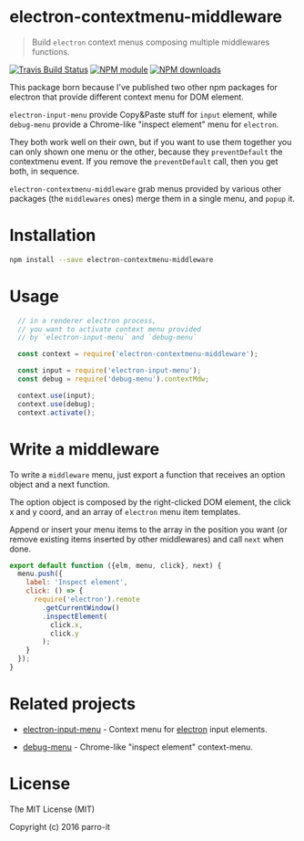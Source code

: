 # electron-contextmenu-middleware

> Build `electron` context menus composing multiple middlewares functions.

[![Travis Build Status](https://img.shields.io/travis/parro-it/electron-contextmenu-middleware.svg)](http://travis-ci.org/parro-it/electron-contextmenu-middleware)
[![NPM module](https://img.shields.io/npm/v/electron-contextmenu-middleware.svg)](https://npmjs.org/package/electron-contextmenu-middleware)
[![NPM downloads](https://img.shields.io/npm/dt/electron-contextmenu-middleware.svg)](https://npmjs.org/package/electron-contextmenu-middleware)

This package born because I've published two other
npm packages for electron that provide different context menu for DOM element.

`electron-input-menu` provide Copy&Paste stuff for `input` element, while `debug-menu` provide a Chrome-like "inspect element" menu for `electron`.

They both work well on their own, but if you want to use them together you can only shown one menu or the other, because they `preventDefault` the contextmenu event. If you remove the `preventDefault` call, then you get both, in sequence.

`electron-contextmenu-middleware` grab menus provided by various other packages (the `middlewares` ones) merge them in a single menu, and `popup` it.


# Installation

```bash
npm install --save electron-contextmenu-middleware
```

# Usage

```js
  // in a renderer electron process,
  // you want to activate context menu provided
  // by `electron-input-menu` and `debug-menu`

  const context = require('electron-contextmenu-middleware');

  const input = require('electron-input-menu');
  const debug = require('debug-menu').contextMdw;

  context.use(input);
  context.use(debug);
  context.activate();
```

# Write a middleware

To write a `middleware` menu, just export a function
that receives an option object and a next function.

The option object is composed by the right-clicked DOM element, the click x and y coord, and an array of `electron` menu item templates.

Append or insert your menu items to the array in the position you want (or remove existing items inserted by other middlewares) and call `next` when done.


```js
export default function ({elm, menu, click}, next) {
  menu.push({
    label: 'Inspect element',
    click: () => {
      require('electron').remote
        .getCurrentWindow()
        .inspectElement(
          click.x,
          click.y
        );
    }
  });
}
```


# Related projects

* [electron-input-menu](https://github.com/parro-it/electron-input-menu) - Context menu for [electron](https://github.com/atom/electron) input elements.

* [debug-menu](https://github.com/parro-it/debug-menu) - Chrome-like "inspect element" context-menu.


# License

The MIT License (MIT)

Copyright (c) 2016 parro-it
